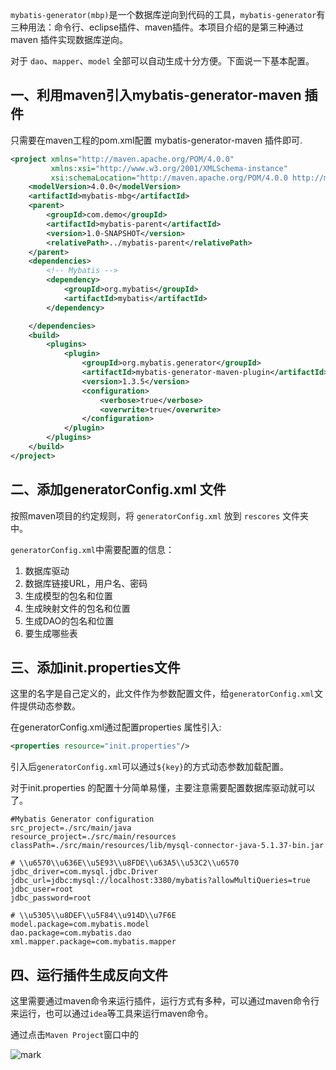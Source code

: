 `mybatis-generator(mbp)`是一个数据库逆向到代码的工具，`mybatis-generator`有三种用法：命令行、eclipse插件、maven插件。本项目介绍的是第三种通过 maven 插件实现数据库逆向。

对于 `dao`、`mapper`、`model` 全部可以自动生成十分方便。下面说一下基本配置。

## 一、利用maven引入mybatis-generator-maven 插件
只需要在maven工程的pom.xml配置 mybatis-generator-maven 插件即可.
```xml
<project xmlns="http://maven.apache.org/POM/4.0.0"
         xmlns:xsi="http://www.w3.org/2001/XMLSchema-instance"
         xsi:schemaLocation="http://maven.apache.org/POM/4.0.0 http://maven.apache.org/xsd/maven-4.0.0.xsd">
    <modelVersion>4.0.0</modelVersion>
    <artifactId>mybatis-mbg</artifactId>
    <parent>
        <groupId>com.demo</groupId>
        <artifactId>mybatis-parent</artifactId>
        <version>1.0-SNAPSHOT</version>
        <relativePath>../mybatis-parent</relativePath>
    </parent>
    <dependencies>
        <!-- Mybatis -->
        <dependency>
            <groupId>org.mybatis</groupId>
            <artifactId>mybatis</artifactId>
        </dependency>

    </dependencies>
    <build>
        <plugins>
            <plugin>
                <groupId>org.mybatis.generator</groupId>
                <artifactId>mybatis-generator-maven-plugin</artifactId>
                <version>1.3.5</version>
                <configuration>
                    <verbose>true</verbose>
                    <overwrite>true</overwrite>
                </configuration>
            </plugin>
        </plugins>
    </build>
</project>
```
## 二、添加generatorConfig.xml 文件
按照maven项目的约定规则，将 `generatorConfig.xml` 放到 `rescores` 文件夹中。

`generatorConfig.xml`中需要配置的信息：

1. 数据库驱动
2. 数据库链接URL，用户名、密码
3. 生成模型的包名和位置
4. 生成映射文件的包名和位置
5. 生成DAO的包名和位置
6. 要生成哪些表

## 三、添加init.properties文件
这里的名字是自己定义的，此文件作为参数配置文件，给`generatorConfig.xml`文件提供动态参数。

在generatorConfig.xml通过配置properties 属性引入:
```xml
<properties resource="init.properties"/>
```
引入后`generatorConfig.xml`可以通过`${key}`的方式动态参数加载配置。

对于init.properties 的配置十分简单易懂，主要注意需要配置数据库驱动就可以了。
```properties
#Mybatis Generator configuration
src_project=./src/main/java
resource_project=./src/main/resources
classPath=./src/main/resources/lib/mysql-connector-java-5.1.37-bin.jar

# \\u6570\\u636E\\u5E93\\u8FDE\\u63A5\\u53C2\\u6570
jdbc_driver=com.mysql.jdbc.Driver
jdbc_url=jdbc:mysql://localhost:3380/mybatis?allowMultiQueries=true
jdbc_user=root
jdbc_password=root

# \\u5305\\u8DEF\\u5F84\\u914D\\u7F6E
model.package=com.mybatis.model
dao.package=com.mybatis.dao
xml.mapper.package=com.mybatis.mapper
```
## 四、运行插件生成反向文件
这里需要通过maven命令来运行插件，运行方式有多种，可以通过maven命令行来运行，也可以通过`idea`等工具来运行maven命令。

通过点击`Maven Project`窗口中的

![mark](./src/resources/img/maven_run.png)